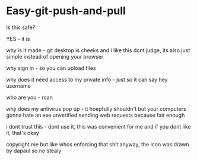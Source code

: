 # Easy-git-push-and-pull
Is this safe?

YES - it is

why is it made - git desktop is cheeks and i like this dont judge, its also just simple instead of opening your browser

why sign in - so you can upload files

why does it need access to my private info - just so it can say hey username

who are you - roan

why does my antivirus pop up - it hoepfully shouldn't but your computers gonna hate an exe unverified sending web requests because fair enough

i dont trust this - dont use it, this was convenient for me and if you dont like it, that's okay

copyright me but like whos enforcing that shit anyway, the icon was drawn by dapaul so no stealy
